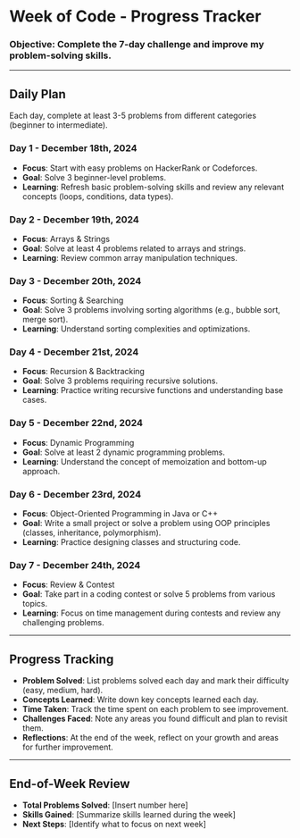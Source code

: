 # Week of Code - Progress Tracker  

### **Objective**: Complete the 7-day challenge and improve my problem-solving skills.

---

## **Daily Plan**
Each day, complete at least 3-5 problems from different categories (beginner to intermediate).

### **Day 1** - **December 18th, 2024**
- **Focus**: Start with easy problems on HackerRank or Codeforces.
- **Goal**: Solve 3 beginner-level problems.
- **Learning**: Refresh basic problem-solving skills and review any relevant concepts (loops, conditions, data types).

### **Day 2** - **December 19th, 2024**
- **Focus**: Arrays & Strings
- **Goal**: Solve at least 4 problems related to arrays and strings.
- **Learning**: Review common array manipulation techniques.

### **Day 3** - **December 20th, 2024**
- **Focus**: Sorting & Searching
- **Goal**: Solve 3 problems involving sorting algorithms (e.g., bubble sort, merge sort).
- **Learning**: Understand sorting complexities and optimizations.

### **Day 4** - **December 21st, 2024**
- **Focus**: Recursion & Backtracking
- **Goal**: Solve 3 problems requiring recursive solutions.
- **Learning**: Practice writing recursive functions and understanding base cases.

### **Day 5** - **December 22nd, 2024**
- **Focus**: Dynamic Programming
- **Goal**: Solve at least 2 dynamic programming problems.
- **Learning**: Understand the concept of memoization and bottom-up approach.

### **Day 6** - **December 23rd, 2024**
- **Focus**: Object-Oriented Programming in Java or C++
- **Goal**: Write a small project or solve a problem using OOP principles (classes, inheritance, polymorphism).
- **Learning**: Practice designing classes and structuring code.

### **Day 7** - **December 24th, 2024**
- **Focus**: Review & Contest
- **Goal**: Take part in a coding contest or solve 5 problems from various topics.
- **Learning**: Focus on time management during contests and review any challenging problems.

---

## **Progress Tracking**
- **Problem Solved**: List problems solved each day and mark their difficulty (easy, medium, hard).
- **Concepts Learned**: Write down key concepts learned each day.
- **Time Taken**: Track the time spent on each problem to see improvement.
- **Challenges Faced**: Note any areas you found difficult and plan to revisit them.
- **Reflections**: At the end of the week, reflect on your growth and areas for further improvement.

---

## **End-of-Week Review**
- **Total Problems Solved**: [Insert number here]
- **Skills Gained**: [Summarize skills learned during the week]
- **Next Steps**: [Identify what to focus on next week]
